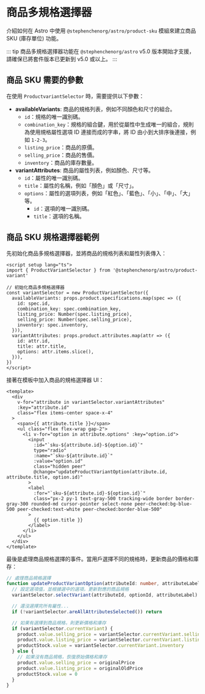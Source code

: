 # 商品多規格選擇器

介紹如何在 Astro 中使用 `@stephenchenorg/astro/product-sku` 模組來建立商品 SKU (庫存單位) 功能。

::: tip
商品多規格選擇器功能在 `@stephenchenorg/astro` v5.0 版本開始才支援，請確保已將套件版本已更新到 v5.0 或以上。
:::

## 商品 SKU 需要的參數

在使用 `ProductvariantSelector` 時，需要提供以下參數：

* **availableVariants**: 商品的規格列表，例如不同顏色和尺寸的組合。
  * `id`：規格的唯一識別碼。
  * `combination_key`：規格的組合鍵，用於從屬性中生成唯一的組合，規則為使用規格屬性選項 ID 連接而成的字串，將 ID 由小到大排序後連接，例如 `1-2-3`。
  * `listing_price`：商品的原價。
  * `selling_price`：商品的售價。
  * `inventory`：商品的庫存數量。
* **variantAttributes**: 商品的屬性列表，例如顏色、尺寸等。
  * `id`：屬性的唯一識別碼。
  * `title`：屬性的名稱，例如「顏色」或「尺寸」。
  * `options`：屬性的選項列表，例如「紅色」、「藍色」、「小」、「中」、「大」等。
    * `id`：選項的唯一識別碼。
    * `title`：選項的名稱。

## 商品 SKU 規格選擇器範例

先初始化商品多規格選擇器，並將商品的規格列表和屬性列表傳入：

```vue
<script setup lang="ts">
import { ProductVariantSelector } from '@stephenchenorg/astro/product-variant'

// 初始化商品多規格選擇器
const variantSelector = new ProductVariantSelector({
  availableVariants: props.product.specifications.map(spec => ({
    id: spec.id,
    combination_key: spec.combination_key,
    listing_price: Number(spec.listing_price),
    selling_price: Number(spec.selling_price),
    inventory: spec.inventory,
  })),
  variantAttributes: props.product.attributes.map(attr => ({
    id: attr.id,
    title: attr.title,
    options: attr.items.slice(),
  })),
})
</script>
```

接著在模板中加入商品的規格選擇器 UI：

```vue
<template>
  <div
    v-for="attribute in variantSelector.variantAttributes"
    :key="attribute.id"
    class="flex items-center space-x-4"
  >
    <span>{{ attribute.title }}</span>
    <ul class="flex flex-wrap gap-2">
      <li v-for="option in attribute.options" :key="option.id">
        <input
          :id="`sku-${attribute.id}-${option.id}`"
          type="radio"
          :name="`sku-${attribute.id}`"
          :value="option.id"
          class="hidden peer"
          @change="updateProductVariantOption(attribute.id, attribute.title, option.id)"
        >
        <label
          :for="`sku-${attribute.id}-${option.id}`"
          class="px-2 py-1 text-gray-500 tracking-wide border border-gray-300 rounded-md cursor-pointer select-none peer-checked:bg-blue-500 peer-checked:text-white peer-checked:border-blue-500"
        >
          {{ option.title }}
        </label>
      </li>
    </ul>
  </div>
</template>
```

最後是處理商品規格選擇的事件。當用戶選擇不同的規格時，更新商品的價格和庫存：

```ts
// 處理商品規格選擇
function updateProductVariantOption(attributeId: number, attributeLabel: string, optionId: number) {
  // 設定選項值，並根據選中的選項，更新對應的商品規格
  variantSelector.selectVariant(attributeId, optionId, attributeLabel)

  // 還沒選擇完所有屬性...
  if (!variantSelector.areAllAttributesSelected()) return

  // 如果有選擇到商品規格，則更新價格和庫存
  if (variantSelector.currentVariant) {
    product.value.selling_price = variantSelector.currentVariant.selling_price
    product.value.listing_price = variantSelector.currentVariant.listing_price
    productStock.value = variantSelector.currentVariant.inventory
  } else {
    // 如果沒有商品規格，恢復原始價格和庫存
    product.value.selling_price = originalPrice
    product.value.listing_price = originalOldPrice
    productStock.value = 0
  }
}
```
